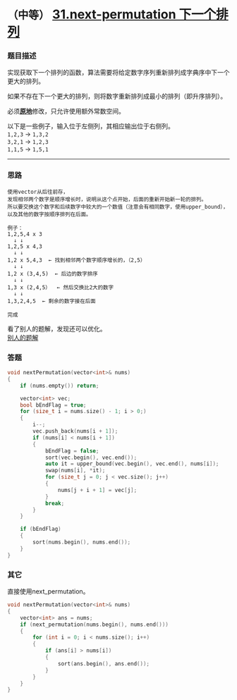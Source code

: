 # `（中等）` [31.next-permutation 下一个排列](https://leetcode-cn.com/problems/next-permutation/)

### 题目描述
<p>实现获取下一个排列的函数，算法需要将给定数字序列重新排列成字典序中下一个更大的排列。</p>

<p>如果不存在下一个更大的排列，则将数字重新排列成最小的排列（即升序排列）。</p>

<p>必须<strong><a href="https://baike.baidu.com/item/%E5%8E%9F%E5%9C%B0%E7%AE%97%E6%B3%95">原地</a></strong>修改，只允许使用额外常数空间。</p>

<p>以下是一些例子，输入位于左侧列，其相应输出位于右侧列。<br>
<code>1,2,3</code> → <code>1,3,2</code><br>
<code>3,2,1</code> → <code>1,2,3</code><br>
<code>1,1,5</code> → <code>1,5,1</code></p>


---
### 思路
```
使用vector从后往前存，
发现相邻两个数字是顺序增长时，说明从这个点开始，后面的重新开始新一轮的排列。
所以要交换这个数字和后续数字中较大的一个数值（注意会有相同数字，使用upper_bound），
以及其他的数字按顺序排列在后面。

例子：
1,2,5,4 x 3
  ↓ ↓
1,2,5 x 4,3
  ↓ ↓
1,2 x 5,4,3  ← 找到相邻两个数字顺序增长的，（2,5）
  ↓ ↓
1,2 x (3,4,5)  ← 后边的数字排序
  ↓ ↓
1,3 x (2,4,5）  ← 然后交换比2大的数字
  ↓ ↓
1,3,2,4,5  ← 剩余的数字接在后面

完成
```

看了别人的题解，发现还可以优化。  
[别人的题解](https://leetcode-cn.com/problems/next-permutation/solution/c-yi-bian-sao-miao-er-fen-cha-zhao-li-yong-upper_b/)



### 答题
``` C++
void nextPermutation(vector<int>& nums)
{
	if (nums.empty()) return;

	vector<int> vec;
	bool bEndFlag = true;
	for (size_t i = nums.size() - 1; i > 0;)
	{
		i--;
		vec.push_back(nums[i + 1]);
		if (nums[i] < nums[i + 1])
		{
			bEndFlag = false;
			sort(vec.begin(), vec.end());
			auto it = upper_bound(vec.begin(), vec.end(), nums[i]);
			swap(nums[i], *it);
			for (size_t j = 0; j < vec.size(); j++)
			{
				nums[j + i + 1] = vec[j];
			}
			break;
		}
	}

	if (bEndFlag)
	{
		sort(nums.begin(), nums.end());
	}
}
```

### 其它
直接使用next_permutation。
``` C++
void nextPermutation(vector<int>& nums)
{
	vector<int> ans = nums;
	if (next_permutation(nums.begin(), nums.end()))
	{
		for (int i = 0; i < nums.size(); i++)
		{
			if (ans[i] > nums[i])
			{
				sort(ans.begin(), ans.end());
			}
		}
	}
}
```

